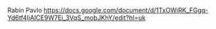 Rabin Pavlo
https://docs.google.com/document/d/1TxOWiRK_FGgq-Yd6tf4IjAICE9W7Ei_3VqS_mobJKhY/edit?hl=uk
